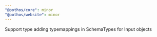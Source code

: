 ```yaml
---
"@pothos/core": minor
"@pothos/website": minor
---
```


Support type adding typemappings in SchemaTypes for Input objects
